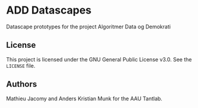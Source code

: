 #  ADD Datascapes
Datascape prototypes for the project Algoritmer Data og Demokrati

## License
This project is licensed under the GNU General Public License v3.0.
See the ```LICENSE``` file.

## Authors
Mathieu Jacomy and Anders Kristian Munk for the AAU Tantlab.